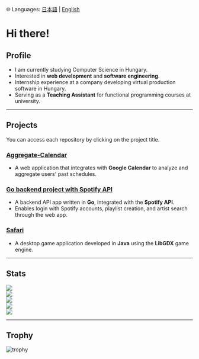 🌐 Languages: [日本語](./README.md) | [English](./README.en.md)
# Hi there!

## Profile
- I am currently studying Computer Science in Hungary.  
- Interested in **web development** and **software engineering**.  
- Internship experience at a company developing virtual production software in Hungary.  
- Serving as a **Teaching Assistant** for functional programming courses at university.

---

## Projects
You can access each repository by clicking on the project title.
### [Aggregate-Calendar](https://github.com/Sangwoo-Oh/ReflectionHelper)
- A web application that integrates with **Google Calendar** to analyze and aggregate users' past schedules.  

### [Go backend project with Spotify API](https://github.com/Sangwoo-Oh/webApi)
- A backend API app written in **Go**, integrated with the **Spotify API**.  
- Enables login with Spotify accounts, playlist creation, and artist search through the web app.  

### [Safari](https://github.com/Sangwoo-Oh/safari)
- A desktop game application developed in **Java** using the **LibGDX** game engine.  

---

## Stats
![](http://github-profile-summary-cards.vercel.app/api/cards/profile-details?username=Sangwoo-Oh&theme=calm)  
![](http://github-profile-summary-cards.vercel.app/api/cards/repos-per-language?username=Sangwoo-Oh&theme=calm)  
![](http://github-profile-summary-cards.vercel.app/api/cards/most-commit-language?username=Sangwoo-Oh&theme=calm)  
![](http://github-profile-summary-cards.vercel.app/api/cards/stats?username=Sangwoo-Oh&theme=calm)  
![](http://github-profile-summary-cards.vercel.app/api/cards/productive-time?username=Sangwoo-Oh&theme=calm&utcOffset=9)  

---

## Trophy
![trophy](https://github-profile-trophy.vercel.app/?username=Sangwoo-Oh&theme=calm)
